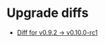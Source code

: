 # Upgrade diffs

* [Diff for v0.9.2 -> v0.10.0-rc1](https://github.com/luckyframework/upgrade-diffs/commit/1ee884eb025daeede627c3b6a05fe78fde5229b4)
